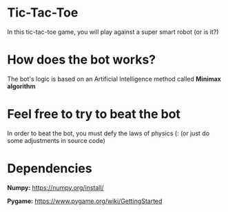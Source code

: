 # Tic-Tac-Toe
In this tic-tac-toe game, you will play against a super smart robot (or is it?)

# How does the bot works?
The bot's logic is based on an Artificial Intelligence method called **Minimax algorithm** 

# Feel free to try to beat the bot
In order to beat the bot, you must defy the laws of physics (: (or just do some adjustments in source code)

# Dependencies
**Numpy:** https://numpy.org/install/

**Pygame:** https://www.pygame.org/wiki/GettingStarted
